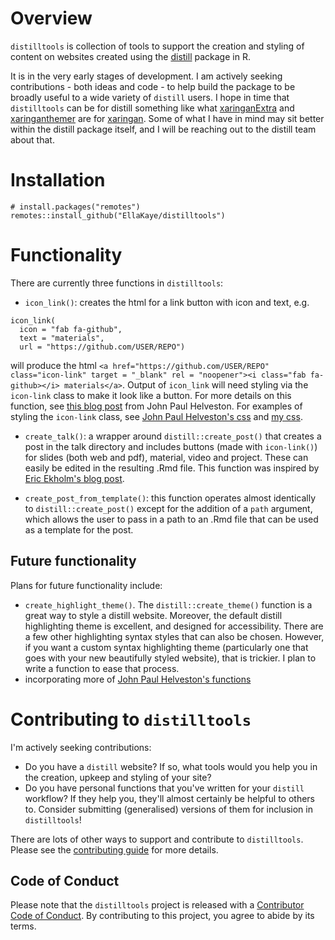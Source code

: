 # Overview

`distilltools` is collection of tools to support the creation and styling of content on websites created using the [distill](https://rstudio.github.io/distill/) package in R.

It is in the very early stages of development. I am actively seeking contributions - both ideas and code - to help build the package to be broadly useful to a wide variety of `distill` users. I hope in time that `distilltools` can be for distill something like what [xaringanExtra](https://pkg.garrickadenbuie.com/xaringanExtra/#/) and [xaringanthemer](https://pkg.garrickadenbuie.com/xaringanthemer/) are for [xaringan](https://github.com/yihui/xaringan). Some of what I have in mind may sit better within the distill package itself, and I will be reaching out to the distill team about that.

# Installation

```
# install.packages("remotes")
remotes::install_github("EllaKaye/distilltools")
```

# Functionality

There are currently three functions in `distilltools`:

- `icon_link()`: creates the html for a link button with icon and text, e.g.

```
icon_link(
  icon = "fab fa-github", 
  text = "materials", 
  url = "https://github.com/USER/REPO")
```
will produce the html `<a href="https://github.com/USER/REPO" class="icon-link" target = "_blank" rel = "noopener"><i class="fab fa-github></i> materials</a>`. Output of `icon_link` will need styling via the `icon-link` class to make it look like a button. For more details on this function, see [this blog post](https://www.jhelvy.com/posts/2021-03-25-customizing-distill-with-htmltools-and-css/#link-buttons-with-icons-text) from John Paul Helveston. For examples of styling the `icon-link` class, see [John Paul Helveston's css](https://github.com/jhelvy/jhelvy.com/blob/master/css/jhelvy.css) and [my css](https://github.com/EllaKaye/ellakaye-distill/blob/main/ek_theme.css).

- `create_talk()`: a wrapper around `distill::create_post()` that creates a post in the talk directory and includes buttons (made with `icon-link()`) for slides (both web and pdf), material, video and project. These can easily be edited in the resulting .Rmd file. This function was inspired by [Eric Ekholm's blog post](https://www.ericekholm.com/posts/2021-04-02-personalizing-the-distill-template/).

- `create_post_from_template()`: this function operates almost identically to `distill::create_post()` except for the addition of a `path` argument, which allows the user to pass in a path to an .Rmd file that can be used as a template for the post. 

## Future functionality

Plans for future functionality include:

- `create_highlight_theme()`. The `distill::create_theme()` function is a great way to style a distill website. Moreover, the default distill highlighting theme is excellent, and designed for accessibility. There are a few other highlighting syntax styles that can also be chosen. However, if you want a custom syntax highlighting theme (particularly one that goes with your new beautifully styled website), that is trickier. I plan to write a function to ease that process.
- incorporating more of [John Paul Helveston's functions](https://github.com/jhelvy/jhelvy.com/blob/master/R/functions.R)

# Contributing to `distilltools` 

I'm actively seeking contributions:

- Do you have a `distill` website? If so, what tools would you help you in the creation, upkeep and styling of your site?
- Do you have personal functions that you've written for your `distill` workflow? If they help you, they'll almost certainly be helpful to others to. Consider submitting (generalised) versions of them for inclusion in `distilltools`!

There are lots of other ways to support and contribute to `distilltools`. Please see the [contributing guide](.github/CONTRIBUTING.md) for more details.

## Code of Conduct

Please note that the `distilltools` project is released with a [Contributor Code of Conduct](.github/CODE_OF_CONDUCT.md). By contributing to this project, you agree to abide by its terms.
